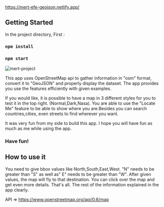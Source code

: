 https://mert-efe-geojson.netlify.app/

## Getting Started 
In the project directory, First : 

### `npm install`
### `npm start`

![mert-project](https://user-images.githubusercontent.com/44974863/111880067-4802d680-89ba-11eb-9aaf-5a11ae88337f.gif)

This app uses OpenStreetMap api to gather information in "osm" format, convert it to "GeoJSON" and properly display the dataset.
The app provides you use the features efficiently with given examples. 

If you would like, it is possible to have a map in 3 different styles for you to test it in the top right. (Normal,Dark,Nasa). You are able to use the "Locate Me" feature to be able to show where you are.Besides you can search countries,cities, even streets to find wherever you want.

It was very fun from my side to build this app. I hope you will have fun as much as me while using the app.

### Have fun!

## How to use it 
You need to give bbox values like North,South,East,West. "N" needs to be greater than "S" as well as" E" needs to be greater than "W". After given values, the map will fly to that destination. You can click over the map and get even more details. That's all. The rest of the information explained in the app clearly.


API => https://www.openstreetmap.org/api/0.6/map
